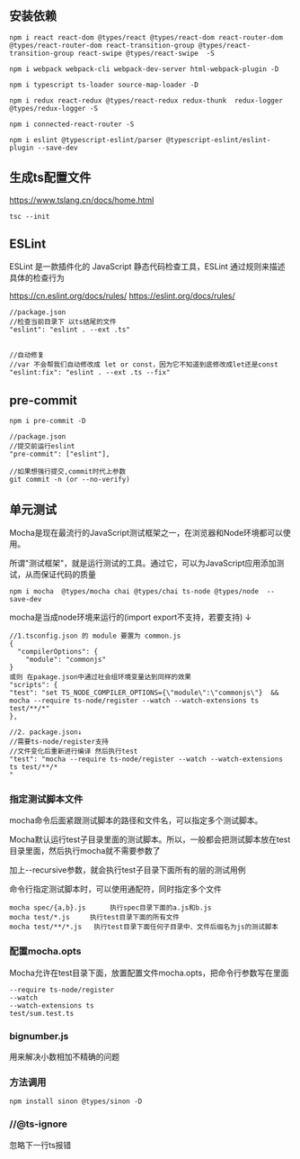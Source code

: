 ## 安装依赖
```
npm i react react-dom @types/react @types/react-dom react-router-dom @types/react-router-dom react-transition-group @types/react-transition-group react-swipe @types/react-swipe  -S

npm i webpack webpack-cli webpack-dev-server html-webpack-plugin -D

npm i typescript ts-loader source-map-loader -D

npm i redux react-redux @types/react-redux redux-thunk  redux-logger @types/redux-logger -S

npm i connected-react-router -S

npm i eslint @typescript-eslint/parser @typescript-eslint/eslint-plugin --save-dev
```

## 生成ts配置文件
https://www.tslang.cn/docs/home.html
```
tsc --init
```

## ESLint
ESLint 是一款插件化的 JavaScript 静态代码检查工具，ESLint 通过规则来描述具体的检查行为

https://cn.eslint.org/docs/rules/
https://eslint.org/docs/rules/
```
//package.json
//检查当前目录下 以ts结尾的文件
"eslint": "eslint . --ext .ts"


//自动修复
//var 不会帮我们自动修改成 let or const，因为它不知道到底修改成let还是const
"eslint:fix": "eslint . --ext .ts --fix"

```

## pre-commit
```
npm i pre-commit -D
```

```
//package.json
//提交前运行eslint
"pre-commit": ["eslint"],

//如果想强行提交,commit时代上参数
git commit -n (or --no-verify)
```

## 单元测试
Mocha是现在最流行的JavaScript测试框架之一，在浏览器和Node环境都可以使用。

所谓"测试框架"，就是运行测试的工具。通过它，可以为JavaScript应用添加测试，从而保证代码的质量
```
npm i mocha  @types/mocha chai @types/chai ts-node @types/node  --save-dev
```

mocha是当成node环境来运行的(import export不支持，若要支持) ↓

```
//1.tsconfig.json 的 module 要置为 common.js
{
  "compilerOptions": {
    "module": "commonjs"
}
或则 在pakage.json中通过社会组环境变量达到同样的效果
"scripts": {
"test": "set TS_NODE_COMPILER_OPTIONS={\"module\":\"commonjs\"}  && mocha --require ts-node/register --watch --watch-extensions ts test/**/*"
},    

//2. package.json↓
//需要ts-node/register支持
//文件变化后重新进行编译 然后执行test
"test": "mocha --require ts-node/register --watch --watch-extensions ts test/**/*
"
```
### 指定测试脚本文件
mocha命令后面紧跟测试脚本的路径和文件名，可以指定多个测试脚本。

Mocha默认运行test子目录里面的测试脚本。所以，一般都会把测试脚本放在test目录里面，然后执行mocha就不需要参数了

加上--recursive参数，就会执行test子目录下面所有的层的测试用例

命令行指定测试脚本时，可以使用通配符，同时指定多个文件
```
mocha spec/{a,b}.js      执行spec目录下面的a.js和b.js
mocha test/*.js     执行test目录下面的所有文件
mocha test/**/*.js   执行test目录下面任何子目录中、文件后缀名为js的测试脚本
```
### 配置mocha.opts
Mocha允许在test目录下面，放置配置文件mocha.opts，把命令行参数写在里面
```
--require ts-node/register 
--watch 
--watch-extensions ts
test/sum.test.ts
```
### bignumber.js
用来解决小数相加不精确的问题

### 方法调用
```
npm install sinon @types/sinon -D
```

### //@ts-ignore
忽略下一行ts报错
